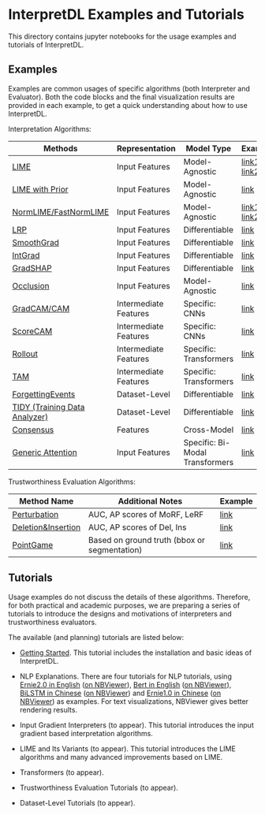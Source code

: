 
# InterpretDL Examples and Tutorials

This directory contains jupyter notebooks for the usage examples and tutorials of InterpretDL.

## Examples

Examples are common usages of specific algorithms (both Interpreter and Evaluator). Both the code blocks and the final visualization results are provided in each example, to get a quick understanding about how to use InterpretDL.

Interpretation Algorithms:

| Methods                                                                                                                    | Representation          | Model Type             | Example           |
|----------------------------------------------------------------------------------------------------------------------------|-------------------------|------------------------|-------------------|
| [LIME](https://github.com/PaddlePaddle/InterpretDL/blob/master/interpretdl/interpreter/lime.py)                            | Input Features          | Model-Agnostic         | [link1](https://github.com/PaddlePaddle/InterpretDL/blob/master/tutorials/example_lime_cv.ipynb) \| [link2](https://github.com/PaddlePaddle/InterpretDL/blob/master/tutorials/example_lime_cv_ViT.ipynb) |
| [LIME with Prior](https://github.com/PaddlePaddle/InterpretDL/blob/master/interpretdl/interpreter/lime_prior.py)           | Input Features          | Model-Agnostic         | [link](https://github.com/PaddlePaddle/InterpretDL/blob/master/tutorials/example_lime_gp_cv.ipynb) |
| [NormLIME/FastNormLIME](https://github.com/PaddlePaddle/InterpretDL/blob/master/interpretdl/interpreter/_normlime_base.py) | Input Features          | Model-Agnostic         | [link1](https://github.com/PaddlePaddle/InterpretDL/blob/master/tutorials/example_normlime_cv.ipynb) \| [link2](https://github.com/PaddlePaddle/InterpretDL/blob/master/tutorials/example_normlime_nlp.ipynb) |
| [LRP](https://github.com/PaddlePaddle/InterpretDL/blob/master/interpretdl/interpreter/lrp.py)                              | Input Features          | Differentiable         | [link](https://github.com/PaddlePaddle/InterpretDL/blob/master/tutorials/lrp_cv.ipynb) |
| [SmoothGrad](https://github.com/PaddlePaddle/InterpretDL/blob/master/interpretdl/interpreter/smooth_grad.py)               | Input Features          | Differentiable         | [link](https://github.com/PaddlePaddle/InterpretDL/blob/master/tutorials/example_smooth_grad_cv.ipynb) |
| [IntGrad](https://github.com/PaddlePaddle/InterpretDL/blob/master/interpretdl/interpreter/integrated_gradients.py)         | Input Features          | Differentiable         | [link](https://github.com/PaddlePaddle/InterpretDL/blob/master/tutorials/example_int_grad_cv.ipynb)  |
| [GradSHAP](https://github.com/PaddlePaddle/InterpretDL/blob/master/interpretdl/interpreter/gradient_shap.py)               | Input Features          | Differentiable         | [link](https://github.com/PaddlePaddle/InterpretDL/blob/master/tutorials/example_grad_shap_cv.ipynb) |
| [Occlusion](https://github.com/PaddlePaddle/InterpretDL/blob/master/interpretdl/interpreter/occlusion.py)                  | Input Features          | Model-Agnostic         | [link](https://github.com/PaddlePaddle/InterpretDL/blob/master/tutorials/example_occlusion_cv.ipynb) |
| [GradCAM/CAM](https://github.com/PaddlePaddle/InterpretDL/blob/master/interpretdl/interpreter/gradient_cam.py)             | Intermediate   Features | Specific: CNNs         | [link](https://github.com/PaddlePaddle/InterpretDL/blob/master/tutorials/example_grad_cam_cv.ipynb) |
| [ScoreCAM](https://github.com/PaddlePaddle/InterpretDL/blob/master/interpretdl/interpreter/score_cam.py)                   | Intermediate   Features | Specific: CNNs         | [link](https://github.com/PaddlePaddle/InterpretDL/blob/master/tutorials/example_score_cam_cv.ipynb) |
| [Rollout](https://github.com/PaddlePaddle/InterpretDL/blob/master/interpretdl/interpreter/rollout.py)                      | Intermediate   Features | Specific: Transformers | [link](https://github.com/PaddlePaddle/InterpretDL/blob/master/tutorials/example_rollout_cv_ViT.ipynb) |
| [TAM](https://github.com/PaddlePaddle/InterpretDL/blob/master/interpretdl/interpreter/transition_attention_maps.py)        | Intermediate   Features | Specific: Transformers | [link](https://github.com/PaddlePaddle/InterpretDL/blob/master/tutorials/example_tam_cv_ViT.ipynb) |
| [ForgettingEvents](https://github.com/PaddlePaddle/InterpretDL/blob/master/interpretdl/interpreter/forgetting_events.py)   | Dataset-Level           | Differentiable         | [link](https://github.com/PaddlePaddle/InterpretDL/blob/master/tutorials/example_forgetting_events_cv.ipynb) |
| [TIDY (Training Data Analyzer)](https://github.com/PaddlePaddle/InterpretDL/blob/master/tutorials/TIDY.ipynb)              | Dataset-Level           | Differentiable         | [link](https://github.com/PaddlePaddle/InterpretDL/blob/master/tutorials/TIDY.ipynb) |
| [Consensus](https://github.com/PaddlePaddle/InterpretDL/blob/master/interpretdl/interpreter/consensus.py)                  | Features                | Cross-Model            | [link](https://github.com/PaddlePaddle/InterpretDL/blob/master/tutorials/example_consensus_cv.ipynb)  |
| [Generic Attention](https://github.com/PaddlePaddle/InterpretDL/blob/master/interpretdl/interpreter/generic_attention.py)                  | Input Features                | Specific: Bi-Modal Transformers            | [link](https://github.com/PaddlePaddle/InterpretDL/blob/master/tutorials/example_ga_bi-modal.ipynb)  |

Trustworthiness Evaluation Algorithms:

| Method   Name      | Additional Notes                             | Example |
|--------------------|----------------------------------------------|---------|
| [Perturbation](https://github.com/PaddlePaddle/InterpretDL/blob/master/interpretdl/evaluate_interpreter/perturbation.py)       | AUC, AP scores of MoRF, LeRF                     | [link](https://github.com/PaddlePaddle/InterpretDL/blob/master/tutorials/example_perturbation.ipynb)        |
| [Deletion&Insertion](https://github.com/PaddlePaddle/InterpretDL/blob/master/interpretdl/evaluate_interpreter/deletion_insertion.py) | AUC, AP scores of Del, Ins                       | [link](https://github.com/PaddlePaddle/InterpretDL/blob/master/tutorials/example_del_ins.ipynb)     |
| [PointGame](https://github.com/PaddlePaddle/InterpretDL/blob/master/interpretdl/evaluate_interpreter/localization.py)          | Based on ground truth (bbox or segmentation) | [link](https://github.com/PaddlePaddle/InterpretDL/blob/master/tutorials/example_pointgame.ipynb)   |



## Tutorials

Usage examples do not discuss the details of these algorithms. Therefore, for both practical and academic purposes, we are preparing a series of tutorials to introduce the designs and motivations of interpreters and trustworthiness evaluators.

The available (and planning) tutorials are listed below:

- [Getting Started](https://github.com/PaddlePaddle/InterpretDL/blob/master/tutorials/Getting_Started.ipynb). This tutorial includes the installation and basic ideas of InterpretDL.

- NLP Explanations. There are four tutorials for NLP tutorials, using 
[Ernie2.0 in English](https://github.com/PaddlePaddle/InterpretDL/blob/master/tutorials/ernie-2.0-en-sst-2.ipynb) ([on NBViewer](https://nbviewer.org/github/PaddlePaddle/InterpretDL/blob/master/tutorials/ernie-2.0-en-sst-2.ipynb)), 
[Bert in English](https://github.com/PaddlePaddle/InterpretDL/blob/master/tutorials/bert-en-sst-2.ipynb) ([on NBViewer](https://nbviewer.org/github/PaddlePaddle/InterpretDL/blob/master/tutorials/bert-en-sst-2.ipynb)), 
[BiLSTM in Chinese](https://github.com/PaddlePaddle/InterpretDL/blob/master/tutorials/bilstm-zh-chnsenticorp.ipynb) ([on NBViewer](https://nbviewer.org/github/PaddlePaddle/InterpretDL/blob/master/tutorials/bilstm-zh-chnsenticorp.ipynb)) and 
[Ernie1.0 in Chinese](https://github.com/PaddlePaddle/InterpretDL/blob/master/tutorials/ernie-1.0-zh-chnsenticorp.ipynb) ([on NBViewer](https://nbviewer.org/github/PaddlePaddle/InterpretDL/blob/master/tutorials/ernie-1.0-zh-chnsenticorp.ipynb))
as examples. For text visualizations, NBViewer gives better rendering results.

- Input Gradient Interpreters (to appear). This tutorial introduces the input gradient based interpretation algorithms.

- LIME and Its Variants (to appear). This tutorial introduces the LIME algorithms and many advanced improvements based on LIME.

- Transformers (to appear).

- Trustworthiness Evaluation Tutorials (to appear).

- Dataset-Level Tutorials (to appear).
